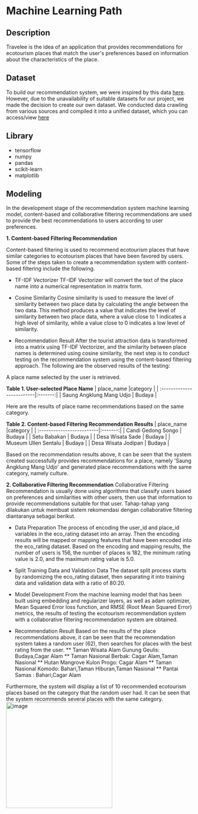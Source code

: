 # **Machine Learning Path**

## **Description**
Travelee is the idea of an application that provides recommendations for ecotourism places that match the user's preferences based on information about the characteristics of the place.

## Dataset
To build our recommendation system, we were inspired by this data [here](https://www.kaggle.com/datasets/azharianisah/infotempatwisata). However, due to the unavailability of suitable datasets for our project, we made the decision to create our own dataset. We conducted data crawling from various sources and compiled it into a unified dataset, which you can access/view [here](https://docs.google.com/spreadsheets/d/1LYUxO6RhsTFx_NpP7jZO3RmqXP51CP_JjiNMqDSA27Q/edit?amp;usp=embed_facebook#gid=195252240)

## Library
* tensorflow
* numpy
* pandas
* scikit-learn
* matplotlib

## **Modeling**
In the development stage of the recommendation system machine learning model, content-based and collaborative filtering recommendations are used to provide the best recommendations to users according to user preferences.

  **1. Content-based Filtering Recommendation**

Content-based filtering is used to recommend ecotourism places that have similar categories to ecotourism places that have been favored by users. Some of the steps taken to create a recommendation system with content-based filtering include the following.

* TF-IDF Vectorizer
TF-IDF Vectorizer will convert the text of the place name into a numerical representation in matrix form.

* Cosine Similarity
Cosine similarity is used to measure the level of similarity between two place data by calculating the angle between the two data. This method produces a value that indicates the level of similarity between two place data, where a value close to 1 indicates a high level of similarity, while a value close to 0 indicates a low level of similarity.

* Recommendation Result
After the tourist attraction data is transformed into a matrix using TF-IDF Vectorizer, and the similarity between place names is determined using cosine similarity, the next step is to conduct testing on the recommendation system using the content-based filtering approach. The following are the observed results of the testing:

A place name selected by the user is retrieved.

**Table 1. User-selected Place Name**
| place_name                |category |
| :-------------------------|:-------:|
| Saung Angklung Mang Udjo  | Budaya  |

Here are the results of place name recommendations based on the same category.

**Table 2. Content-based Filtering Recommendation Results**
| place_name                |category |
| :-------------------------|:-------:|
| Candi Gedong Songo	       | Budaya  |
| Setu Babakan	             | Budaya  |
| Desa Wisata Sade	         | Budaya  |
| Museum Ullen Sentalu	     | Budaya  |
| Desa Wisata Jodipan	      | Budaya  |

Based on the recommendation results above, it can be seen that the system created successfully provides recommendations for a place, namely 'Saung Angklung Mang Udjo' and generated place recommendations with the same category, namely culture.

**2. Collaborative Filtering Recommendation**
Collaborative Filtering Recommendation is usually done using algorithms that classify users based on preferences and similarities with other users, then use that information to provide recommendations suitable for that user. Tahap-tahap yang dilakukan untuk membuat sistem rekomendasi dengan collaborative filtering diantaranya sebagai berikut.

* Data Preparation
The process of encoding the user_id and place_id variables in the eco_rating dataset into an array. Then the encoding results will be mapped or mapping features that have been encoded into the eco_rating dataset. Based on the encoding and mapping results, the number of users is 156, the number of places is 182, the minimum rating value is 2.0, and the maximum rating value is 5.0.

* Split Training Data and Validation Data
The dataset split process starts by randomizing the eco_rating dataset, then separating it into training data and validation data with a ratio of 80:20.

* Model Development
From the machine learning model that has been built using embedding and regularizer layers, as well as adam optimizer, Mean Squared Error loss function, and RMSE (Root Mean Squared Error) metrics, the results of testing the ecotourism recommendation system with a collaborative filtering recommendation system are obtained.

* Recommendation Result
Based on the results of the place recommendations above, it can be seen that the recommendation system takes a random user (62), then searches for places with the best rating from the user.
** Taman Wisata Alam Gunung Geulis: Budaya,Cagar Alam
** Taman Nasional Berbak: Cagar Alam,Taman Nasional
** Hutan Mangrove Kulon Progo: Cagar Alam
** Taman Nasional Komodo: Bahari,Taman Hiburan,Taman Nasional
** Pantai Samas : Bahari,Cagar Alam

Furthermore, the system will display a list of 10 recommended ecotourism places based on the category that the random user had. It can be seen that the system recommends several places with the same category.
<img width="287" alt="image" src="https://github.com/c062dsy0739/project-capstone-travelee/assets/83300254/bdf4b04c-1c96-401b-b059-d9503e7f7a2e">

